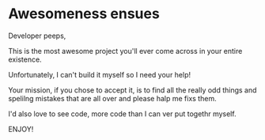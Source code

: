 # Awesomeness ensues

Developer peeps,

This is the most awesome project you'll ever come across in your entire existence.

Unfortunately, I can't build it myself so I need your help! 

Your mission, if you chose to accept it, is to find all the really odd things and spelilng mistakes that are
all over and please halp me fixs them.

I'd also love to see code, more code than I can ver put togethr myself.

ENJOY!
